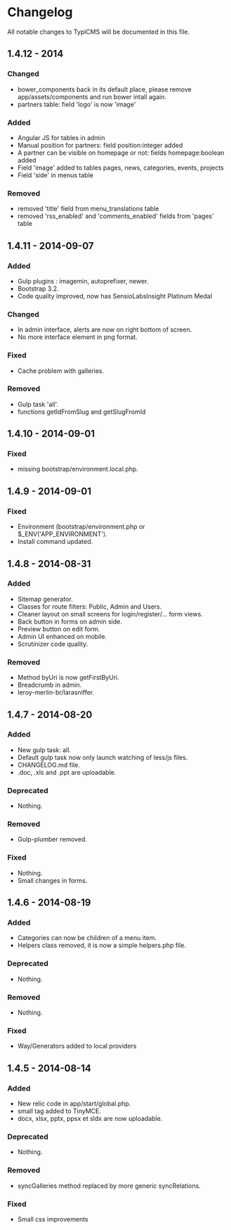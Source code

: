 # Changelog
All notable changes to TypiCMS will be documented in this file.

## 1.4.12 - 2014

### Changed
- bower_components back in its default place, please remove app/assets/components and run bower intall again.
- partners table: field 'logo' is now 'image'

### Added
- Angular JS for tables in admin
- Manual position for partners: field position:integer added
- A partner can be visible on homepage or not: fields homepage:boolean added 
- Field 'image' added to tables pages, news, categories, events, projects
- Field 'side' in menus table

### Removed
- removed 'title' field from menu_translations table
- removed 'rss_enabled' and 'comments_enabled' fields from 'pages' table

## 1.4.11 - 2014-09-07

### Added
- Gulp plugins : imagemin, autoprefixer, newer.
- Bootstrap 3.2.
- Code quality improved, now has SensioLabsInsight Platinum Medal

### Changed
- In admin interface, alerts are now on right bottom of screen.
- No more interface element in png format.

### Fixed
- Cache problem with galleries.

### Removed
- Gulp task 'all'.
- functions getIdFromSlug and getSlugFromId

## 1.4.10 - 2014-09-01

### Fixed
- missing bootstrap/environment.local.php.

## 1.4.9 - 2014-09-01

### Fixed
- Environment (bootstrap/environment.php or $_ENV('APP_ENVIRONMENT').
- Install command updated.

## 1.4.8 - 2014-08-31

### Added
- Sitemap generator.
- Classes for route filters: Public, Admin and Users.
- Cleaner layout on small screens for login/register/… form views.
- Back button in forms on admin side.
- Preview button on edit form.
- Admin UI enhanced on mobile.
- Scrutinizer code quality.

### Removed
- Method byUri is now getFirstByUri.
- Breadcrumb in admin.
- leroy-merlin-br/larasniffer.

## 1.4.7 - 2014-08-20

### Added
- New gulp task: all.
- Default gulp task now only launch watching of less/js files.
- CHANGELOG.md file.
- .doc, .xls and .ppt are uploadable.

### Deprecated
- Nothing.

### Removed
- Gulp-plumber removed.

### Fixed
- Nothing.
- Small changes in forms.

## 1.4.6 - 2014-08-19

### Added
- Categories can now be children of a menu item.
- Helpers class removed, it is now a simple helpers.php file.

### Deprecated
- Nothing.

### Removed
- Nothing.

### Fixed
- Way/Generators added to local providers

## 1.4.5 - 2014-08-14

### Added
- New relic code in app/start/global.php.
- small tag added to TinyMCE.
- docx, xlsx, pptx, ppsx et sldx are now uploadable.

### Deprecated
- Nothing.

### Removed
- syncGalleries method replaced by more generic syncRelations.

### Fixed
- Small css improvements

